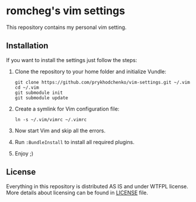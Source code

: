 # romcheg's vim settings

This repository contains my personal vim setting.


## Installation

If you want to install the settings just follow the steps:

1. Clone the repository to your home folder and initialize Vundle:

    ```
    git clone https://github.com/prykhodchenko/vim-settings.git ~/.vim
    cd ~/.vim
    git submodule init
    git submodule update
    ```

2. Create a symlink for Vim configuration file:

    ```
    ln -s ~/.vim/vimrc ~/.vimrc
    ```

3. Now start Vim and skip all the errors.
4. Run ```:BundleInstall``` to install all required plugins.
5. Enjoy ;)


## License

Everything in this repository is distributed AS IS and under WTFPL license.
More details about licensing can be found in [LICENSE](https://github.com/prykhodchenko/vim-settings/blob/master/LICENSE) file.
